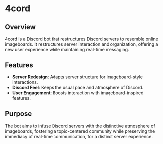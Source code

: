 # 4cord

## Overview
4cord is a Discord bot that restructures Discord servers 
to resemble online imageboards.
It restructures server interaction and organization, 
offering a new user experience while maintaining 
real-time messaging.

## Features
- **Server Redesign**: Adapts server structure 
for imageboard-style interactions.
- **Discord Feel**: Keeps the usual pace and 
atmosphere of Discord.
- **User Engagement**: Boosts interaction with 
imageboard-inspired features.

## Purpose
The bot aims to infuse Discord servers with 
the distinctive atmosphere of imageboards, 
fostering a topic-centered community while 
preserving the immediacy of real-time 
communication, for a distinct server experience.


